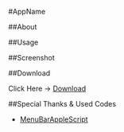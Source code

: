 #AppName

##About

##Usage

##Screenshot

##Download

Click Here → [Download](https://github.com/veadar/fullscreen-text-slideshow/releases)

##Special Thanks & Used Codes

- <a href="http://memogakisouko.appspot.com/MenuBarAppleScript.html">MenuBarAppleScript</a>